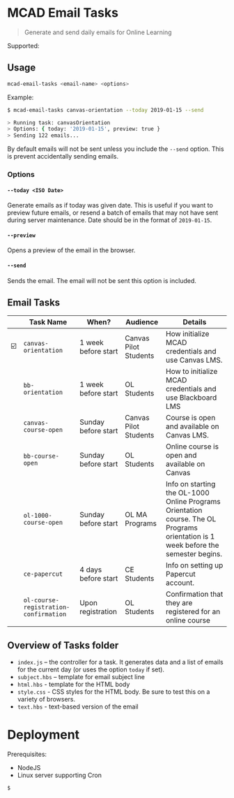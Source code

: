 # MCAD Email Tasks

> Generate and send daily emails for Online Learning

Supported:

## Usage

```sh
mcad-email-tasks <email-name> <options>
```

Example:

```sh
$ mcad-email-tasks canvas-orientation --today 2019-01-15 --send

> Running task: canvasOrientation
> Options: { today: '2019-01-15', preview: true }
> Sending 122 emails...
```

By default emails will not be sent unless you include the `--send` option. This is prevent accidentally sending emails.

### Options

#### `--today <ISO Date>`

Generate emails as if today was given date. This is useful if you want to preview future emails, or resend a batch of emails that may not have sent during server maintenance. Date should be in the format of `2019-01-15`.

#### `--preview`

Opens a preview of the email in the browser.

#### `--send`

Sends the email. The email will not be sent this option is included.

## Email Tasks

|     | Task Name                             | When?               | Audience              | Details                                                                                                                            |
| --- | ------------------------------------- | ------------------- | --------------------- | ---------------------------------------------------------------------------------------------------------------------------------- |
| ☑️  | `canvas-orientation`                  | 1 week before start | Canvas Pilot Students | How initialize MCAD credentials and use Canvas LMS.                                                                                |
|     | `bb-orientation`                      | 1 week before start | OL Students           | How to initialize MCAD credentials and use Blackboard LMS                                                                          |
|     | `canvas-course-open`                  | Sunday before start | Canvas Pilot Students | Course is open and available on Canvas LMS.                                                                                        |
|     | `bb-course-open`                      | Sunday before start | OL Students           | Online course is open and available on Canvas                                                                                      |
|     | `ol-1000-course-open`                 | Sunday before start | OL MA Programs        | Info on starting the OL-1000 Online Programs Orientation course. The OL Programs orientation is 1 week before the semester begins. |
|     | `ce-papercut`                         | 4 days before start | CE Students           | Info on setting up Papercut account.                                                                                               |
|     | `ol-course-registration-confirmation` | Upon registration   | OL Students           | Confirmation that they are registered for an online course                                                                         |

## Overview of Tasks folder

- `index.js` – the controller for a task. It generates data and a list of emails for the current day (or uses the option `today` if set).
- `subject.hbs` – template for email subject line
- `html.hbs` - template for the HTML body
- `style.css` - CSS styles for the HTML body. Be sure to test this on a variety of browsers.
- `text.hbs` - text-based version of the email

# Deployment

Prerequisites:

- NodeJS
- Linux server supporting Cron

```sh
$ 
```